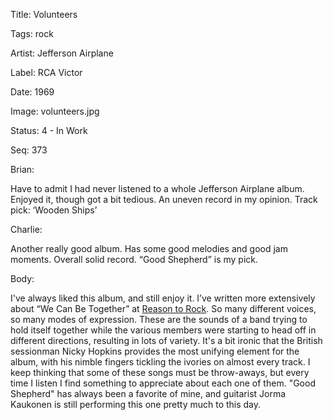 Title:  Volunteers

Tags:   rock

Artist: Jefferson Airplane

Label:  RCA Victor

Date:   1969

Image:  volunteers.jpg

Status: 4 - In Work

Seq:    373

Brian: 

Have to admit I had never listened to a whole Jefferson Airplane album. Enjoyed it, though got a bit tedious. An uneven record in my opinion. Track pick: ‘Wooden Ships’


Charlie: 

Another really good album. Has some good melodies and good jam moments. Overall solid record. “Good Shepherd” is my pick.


Body: 

I've always liked this album, and still enjoy it.  I’ve written more extensively about “We Can Be Together” at [Reason to Rock](https://www.reasontorock.com/tracks/we_can_be_together.html). So many different voices, so many modes of expression. These are the sounds of a band trying to hold itself together while the various members were starting to head off in different directions, resulting in lots of variety. It's a bit ironic that the British sessionman Nicky Hopkins provides the most unifying element for the album, with his nimble fingers tickling the ivories on almost every track. I keep thinking that some of these songs must be throw-aways, but every time I listen I find something to appreciate about each one of them. "Good Shepherd" has always been a favorite of mine, and guitarist Jorma Kaukonen is still performing this one pretty much to this day. 


